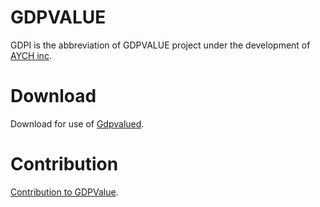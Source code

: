 #  GDPVALUE

GDPI is the abbreviation of GDPVALUE project under the development of [AYCH inc](https://aychome.githib.io/).


#  Download

Download for use of [Gdpvalued](https://github.com/gdpvalue/gdpvalued/).


#  Contribution

[Contribution to GDPValue](https://gitter.im/GDPValued/community/).

